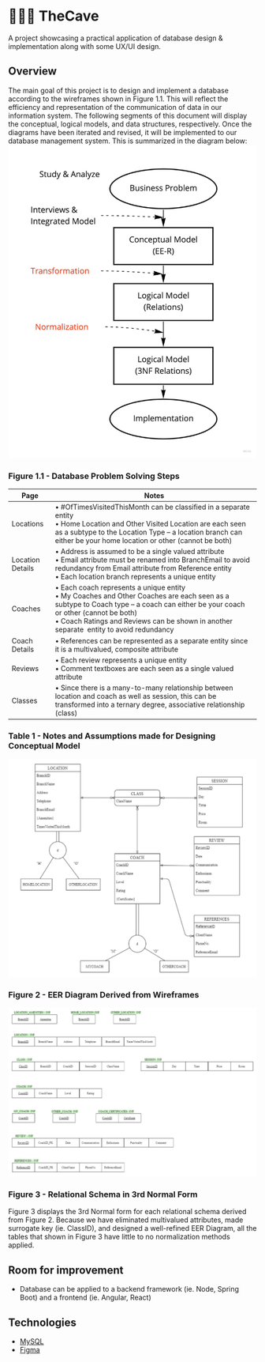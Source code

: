 # 🏋🏽‍♀️ TheCave
A project showcasing a practical application of database design &amp; implementation along with some UX/UI design.

## Overview
The main goal of this project is to design and implement a database according to the wireframes shown in Figure 1.1. This will reflect the efficiency and representation of the communication of data in our information system. The following segments of this document will display the conceptual, logical models, and data structures, respectively. Once the diagrams have been iterated and revised, it will be implemented to our database management system. This is summarized in the diagram below:
![](figure1-1.jpg)
### Figure 1.1 - Database Problem Solving Steps

| Page  | Notes |
| ------------- | ------------- |
| Locations | • #OfTimesVisitedThisMonth can be classified in a separate entity<br>• Home Location and Other Visited Location are each seen as a subtype to the Location Type – a location branch can either be your home location or other (cannot be both)  |
| Location Details  | • Address is assumed to be a single valued attribute<br>• Email attribute must be renamed into BranchEmail to avoid redundancy from Email attribute from Reference entity <br>• Each location branch represents a unique entity  |
| Coaches | •	Each coach represents a unique entity <br>•	My Coaches and Other Coaches are each seen as a subtype to Coach type – a coach can either be your coach or other (cannot be both) <br>• Coach Ratings and Reviews can be shown in another separate  entity to avoid redundancy  |
| Coach Details | • References can be represented as a separate entity since it is a multivalued, composite attribute |
| Reviews | • Each review represents a unique entity<br>• Comment textboxes are each seen as a single valued attribute |
| Classes | • Since there is a many-to-many relationship between location and coach as well as session, this can be transformed into a ternary degree, associative relationship (class)|
### Table 1 -  Notes and Assumptions made for Designing Conceptual Model

![](figure2.png)
### Figure 2 -  EER Diagram Derived from Wireframes

![](figure3.png)
### Figure 3 -  Relational Schema in 3rd Normal Form
Figure 3 displays the 3rd Normal form for each relational schema derived from Figure 2. Because we have eliminated multivalued attributes, made surrogate key (ie. ClassID), and designed a well-refined EER Diagram, all the tables that shown in Figure 3 have little to no normalization methods applied.

## Room for improvement
* Database can be applied to a backend framework (ie. Node, Spring Boot) and a frontend (ie. Angular, React)

## Technologies
* [MySQL](https://dev.mysql.com/doc/)
* [Figma](https://www.figma.com/)
